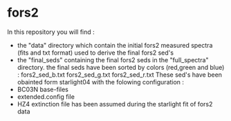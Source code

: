 # fors2

In this repository you will find :
- the "data" directory which contain the initial fors2 measured spectra (fits and txt format) used to derive the final fors2 sed's 
- the "final_seds" containing the final fors2 seds in the "full_spectra" directory.
  the final seds have been sorted by colors (red,green and blue) : fors2_sed_b.txt  fors2_sed_g.txt  fors2_sed_r.txt
These sed's have been obainted form starlight04 with the folowing configuration :
- BC03N base-files
- extended.config file
- HZ4 extinction file has been assumed during the starlight fit of fors2 data